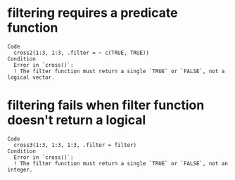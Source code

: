 # filtering requires a predicate function

    Code
      cross2(1:3, 1:3, .filter = ~ c(TRUE, TRUE))
    Condition
      Error in `cross()`:
      ! The filter function must return a single `TRUE` or `FALSE`, not a logical vector.

# filtering fails when filter function doesn't return a logical

    Code
      cross3(1:3, 1:3, 1:3, .filter = filter)
    Condition
      Error in `cross()`:
      ! The filter function must return a single `TRUE` or `FALSE`, not an integer.

